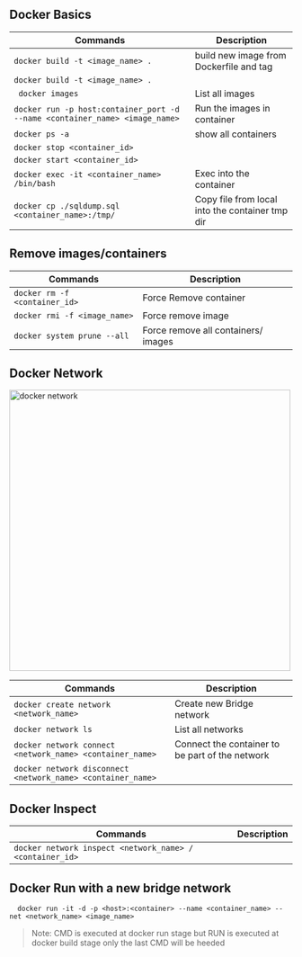 ## Docker Basics 
| Commands                                                   | Description                                                                          |
|------------------------------------------------------------|--------------------------------------------------------------------------------------|
| `docker build -t <image_name> .`                           | build new image from Dockerfile and tag                                                 |
| `docker build -t <image_name> .`  | |
| ` docker images` | List all images |
| `docker run -p host:container_port -d --name <container_name> <image_name>` | Run the images in container |
| `docker ps -a` | show all containers |
|`docker stop <container_id>`| |
|`docker start <container_id>`| |
| `docker exec -it <container_name> /bin/bash`| Exec into the container |
|`docker cp ./sqldump.sql <container_name>:/tmp/`| Copy file from local into the container tmp dir|

## Remove images/containers

| Commands                                                   | Description                                                                          |
|------------------------------------------------------------|--------------------------------------------------------------------------------------|
|`docker rm -f <container_id>` | Force Remove container |
|`docker rmi -f <image_name>`| Force remove image |
|`docker system prune --all` | Force remove all containers/ images |

## Docker Network

<img src="./images/docker_network_1.jpg" alt="docker network" style="width:500px;"/>

| Commands                                                   | Description                                                                          |
|------------------------------------------------------------|--------------------------------------------------------------------------------------|
| `docker create network <network_name>` | Create new Bridge network |
| `docker network ls` | List all networks |
| `docker network connect <network_name> <container_name>` | Connect the container to be part of the network |
| `docker network disconnect <network_name> <container_name>` | |

## Docker Inspect
| Commands                                                   | Description                                                                          |
|------------------------------------------------------------|--------------------------------------------------------------------------------------|
| `docker network inspect <network_name> / <container_id>` | |

## Docker Run with a new bridge network
```
  docker run -it -d -p <host>:<container> --name <container_name> --net <network_name> <image_name>
```

> Note:
  CMD is executed at docker run stage but RUN is executed at docker build stage
	only the last CMD will be heeded
